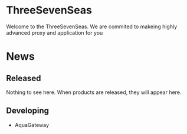 # ThreeSevenSeas
Welcome to the ThreeSevenSeas. We are commited to makeing highly advanced proxy and application for you

# News

## Released
Nothing to see here. When products are released, they will appear here.

## Developing
- AquaGateway
